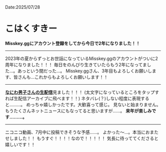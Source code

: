 Date:2025/07/28
# こはくすきー

**Misskey.ggにアカウント登録をしてから今日で2年になりました！！**

---

2023年の夏からずっとお世話になっているMisskey.ggのアカウントがついに2周年になりました！！！
毎日をのんびり生きていたらもう2年になってました…。あっという間だった…。
Misskey.ggさん、3年目もよろしくお願いします、皆さんも…これからもよろしくお願いします！！

---

[**なにわ男子さんの生配信**](https://www.youtube.com/live/DnjDQW4_CgY?si=_BRdFL9Gs5Rtr8ae)見ました！！！
(太文字になっているところをタップすれば生配信アーカイブに飛べます！！)
ネタバレ(？)しない程度に表現すると………。
めっちゃ嬉しかったです。大歓喜って感じ。
見ないと始まりません。もうたくさんネットニュースにもなってると思いますが……。
**来年が楽しみです………。**

---

ニコニコ動画、7月中に投稿できそうな予感……。
よかった〜…。本当におまたせしました！！
もうすぐ！！！！なので！！！！！
気長に待っててくださると嬉しいです！！
